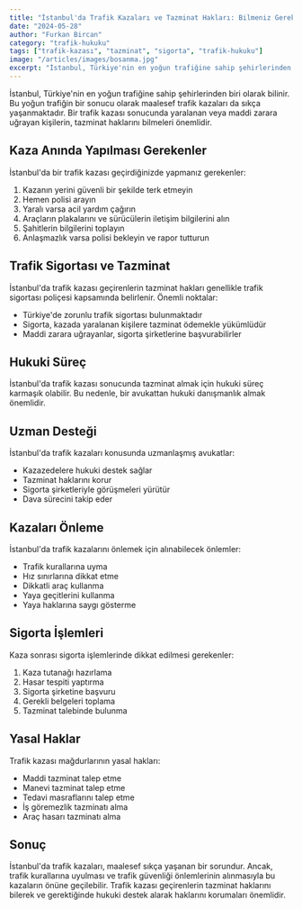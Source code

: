 ```yaml
---
title: "İstanbul'da Trafik Kazaları ve Tazminat Hakları: Bilmeniz Gerekenler"
date: "2024-05-28"
author: "Furkan Bircan"
category: "trafik-hukuku"
tags: ["trafik-kazası", "tazminat", "sigorta", "trafik-hukuku"]
image: "/articles/images/bosanma.jpg"
excerpt: "İstanbul, Türkiye'nin en yoğun trafiğine sahip şehirlerinden biri olarak bilinir. Bu yoğun trafiğin bir sonucu olarak maalesef trafik kazaları da sıkça yaşanmaktadır."
---
```


İstanbul, Türkiye'nin en yoğun trafiğine sahip şehirlerinden biri olarak bilinir. Bu yoğun trafiğin bir sonucu olarak maalesef trafik kazaları da sıkça yaşanmaktadır. Bir trafik kazası sonucunda yaralanan veya maddi zarara uğrayan kişilerin, tazminat haklarını bilmeleri önemlidir.

## Kaza Anında Yapılması Gerekenler

İstanbul'da bir trafik kazası geçirdiğinizde yapmanız gerekenler:

1. Kazanın yerini güvenli bir şekilde terk etmeyin
2. Hemen polisi arayın
3. Yaralı varsa acil yardım çağırın
4. Araçların plakalarını ve sürücülerin iletişim bilgilerini alın
5. Şahitlerin bilgilerini toplayın
6. Anlaşmazlık varsa polisi bekleyin ve rapor tutturun

## Trafik Sigortası ve Tazminat

İstanbul'da trafik kazası geçirenlerin tazminat hakları genellikle trafik sigortası poliçesi kapsamında belirlenir. Önemli noktalar:

- Türkiye'de zorunlu trafik sigortası bulunmaktadır
- Sigorta, kazada yaralanan kişilere tazminat ödemekle yükümlüdür
- Maddi zarara uğrayanlar, sigorta şirketlerine başvurabilirler

## Hukuki Süreç

İstanbul'da trafik kazası sonucunda tazminat almak için hukuki süreç karmaşık olabilir. Bu nedenle, bir avukattan hukuki danışmanlık almak önemlidir.

## Uzman Desteği

İstanbul'da trafik kazaları konusunda uzmanlaşmış avukatlar:

- Kazazedelere hukuki destek sağlar
- Tazminat haklarını korur
- Sigorta şirketleriyle görüşmeleri yürütür
- Dava sürecini takip eder

## Kazaları Önleme

İstanbul'da trafik kazalarını önlemek için alınabilecek önlemler:

- Trafik kurallarına uyma
- Hız sınırlarına dikkat etme
- Dikkatli araç kullanma
- Yaya geçitlerini kullanma
- Yaya haklarına saygı gösterme

## Sigorta İşlemleri

Kaza sonrası sigorta işlemlerinde dikkat edilmesi gerekenler:

1. Kaza tutanağı hazırlama
2. Hasar tespiti yaptırma
3. Sigorta şirketine başvuru
4. Gerekli belgeleri toplama
5. Tazminat talebinde bulunma

## Yasal Haklar

Trafik kazası mağdurlarının yasal hakları:

- Maddi tazminat talep etme
- Manevi tazminat talep etme
- Tedavi masraflarını talep etme
- İş göremezlik tazminatı alma
- Araç hasarı tazminatı alma

## Sonuç

İstanbul'da trafik kazaları, maalesef sıkça yaşanan bir sorundur. Ancak, trafik kurallarına uyulması ve trafik güvenliği önlemlerinin alınmasıyla bu kazaların önüne geçilebilir. Trafik kazası geçirenlerin tazminat haklarını bilerek ve gerektiğinde hukuki destek alarak haklarını korumaları önemlidir.
